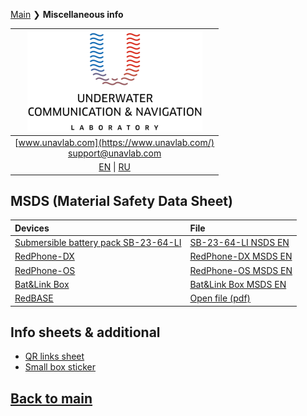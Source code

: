 [Main](/README.md) ❯ **Miscellaneous info**

| ![logo](/documentation/sm_logo.png) |
| :---: |
| [www.unavlab.com](https://www.unavlab.com/) <br/> [support@unavlab.com](mailto:support@unavlab.com) |
| [EN](misc_en.md) \| [RU](misc_ru.md) |

## MSDS (Material Safety Data Sheet)

| Devices | File |
| :--- | :--- |
| [Submersible battery pack SB-23-64-LI](/documentation/EN/Accessories/Sub_batteries_en.md) | [SB-23-64-LI NSDS EN](/documentation/EN/Misc/SB_23_64_LI_NSDS_en.md) |
| [RedPhone-DX](/documentation/EN/RedPhone/RedPhone_DX_Specification_en.md) | [RedPhone-DX MSDS EN](/documentation/EN/Misc/RedPhone_DX_MSDS_en.md) |
| [RedPhone-OS](/documentation/EN/RedPhone/RedPhone_OS_Specification_en.md) | [RedPhone-OS MSDS EN](/documentation/EN/Misc/RedPhone_OS_MSDS_en.md) |
| [Bat&Link Box](/documentation/EN/Zima/Bat_n_link_box_Specification_en.md) | [Bat&Link Box MSDS EN](/documentation/EN/Misc/BatLinkBox_MSDS_en.md) |
| [RedBASE](/documentation/EN/RedWAVE/RedBASE_Specification_en.md) | [Open file \(pdf\)](/documentation/msds_delta12v4_5ah.pdf) |

## Info sheets & additional
* [QR links sheet](/documentation/EN/Misc/l2c.md)
* [Small box sticker](/documentation/EN/Misc/package_sticker.md)

## [Back to main](README.md)

